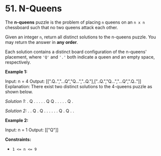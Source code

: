# 51. N-Queens

The **n-queens** puzzle is the problem of placing `n` queens on an `n x n` chessboard such that no two queens attack each other.

Given an integer `n`, return all distinct solutions to the n-queens puzzle. You may return the answer in **any order**.

Each solution contains a distinct board configuration of the n-queens' placement, where `'Q'` and `'.'` both indicate a queen and an empty space, respectively.

**Example 1:**

Input: n = 4
Output: [[".Q..","...Q","Q...","..Q."],["..Q.","Q...","...Q",".Q.."]]
Explanation: There exist two distinct solutions to the 4-queens puzzle as shown below.

*Solution 1:*
. Q . .
. . . Q
Q . . .
. . Q .

*Solution 2:*
. . Q .
Q . . .
. . . Q
. Q . .

**Example 2:**

Input: n = 1
Output: [["Q"]]

**Constraints:**

*   `1 <= n <= 9` 